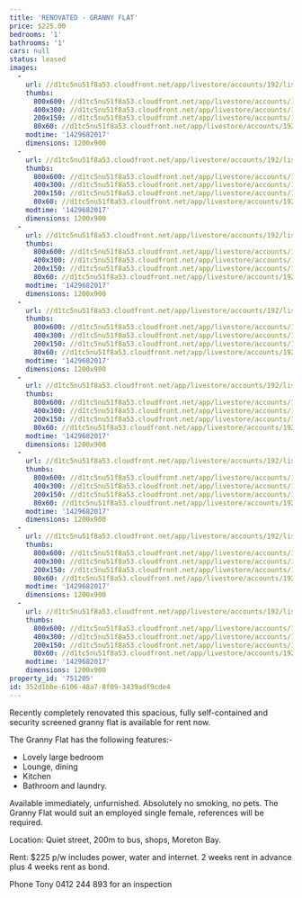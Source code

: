 ```yaml
---
title: 'RENOVATED - GRANNY FLAT'
price: $225.00
bedrooms: '1'
bathrooms: '1'
cars: null
status: leased
images:
  -
    url: //d1tc5nu51f8a53.cloudfront.net/app/livestore/accounts/192/listings/351448/images/bedroom-a_4628110607_20150422035123.jpg
    thumbs:
      800x600: //d1tc5nu51f8a53.cloudfront.net/app/livestore/accounts/192/listings/351448/images/bedroom-a_4628110607_20150422035123_800x600.jpg
      400x300: //d1tc5nu51f8a53.cloudfront.net/app/livestore/accounts/192/listings/351448/images/bedroom-a_4628110607_20150422035123_400x300.jpg
      200x150: //d1tc5nu51f8a53.cloudfront.net/app/livestore/accounts/192/listings/351448/images/bedroom-a_4628110607_20150422035123_200x150.jpg
      80x60: //d1tc5nu51f8a53.cloudfront.net/app/livestore/accounts/192/listings/351448/images/bedroom-a_4628110607_20150422035123_80x60.jpg
    modtime: '1429682017'
    dimensions: 1200x900
  -
    url: //d1tc5nu51f8a53.cloudfront.net/app/livestore/accounts/192/listings/351448/images/bedroom_7731043403_20150422035129.jpg
    thumbs:
      800x600: //d1tc5nu51f8a53.cloudfront.net/app/livestore/accounts/192/listings/351448/images/bedroom_7731043403_20150422035129_800x600.jpg
      400x300: //d1tc5nu51f8a53.cloudfront.net/app/livestore/accounts/192/listings/351448/images/bedroom_7731043403_20150422035129_400x300.jpg
      200x150: //d1tc5nu51f8a53.cloudfront.net/app/livestore/accounts/192/listings/351448/images/bedroom_7731043403_20150422035129_200x150.jpg
      80x60: //d1tc5nu51f8a53.cloudfront.net/app/livestore/accounts/192/listings/351448/images/bedroom_7731043403_20150422035129_80x60.jpg
    modtime: '1429682017'
    dimensions: 1200x900
  -
    url: //d1tc5nu51f8a53.cloudfront.net/app/livestore/accounts/192/listings/351448/images/bathroom_4292978421_20150422035135.jpg
    thumbs:
      800x600: //d1tc5nu51f8a53.cloudfront.net/app/livestore/accounts/192/listings/351448/images/bathroom_4292978421_20150422035135_800x600.jpg
      400x300: //d1tc5nu51f8a53.cloudfront.net/app/livestore/accounts/192/listings/351448/images/bathroom_4292978421_20150422035135_400x300.jpg
      200x150: //d1tc5nu51f8a53.cloudfront.net/app/livestore/accounts/192/listings/351448/images/bathroom_4292978421_20150422035135_200x150.jpg
      80x60: //d1tc5nu51f8a53.cloudfront.net/app/livestore/accounts/192/listings/351448/images/bathroom_4292978421_20150422035135_80x60.jpg
    modtime: '1429682017'
    dimensions: 1200x900
  -
    url: //d1tc5nu51f8a53.cloudfront.net/app/livestore/accounts/192/listings/351448/images/bedroom-b_3987069582_20150422035139.jpg
    thumbs:
      800x600: //d1tc5nu51f8a53.cloudfront.net/app/livestore/accounts/192/listings/351448/images/bedroom-b_3987069582_20150422035139_800x600.jpg
      400x300: //d1tc5nu51f8a53.cloudfront.net/app/livestore/accounts/192/listings/351448/images/bedroom-b_3987069582_20150422035139_400x300.jpg
      200x150: //d1tc5nu51f8a53.cloudfront.net/app/livestore/accounts/192/listings/351448/images/bedroom-b_3987069582_20150422035139_200x150.jpg
      80x60: //d1tc5nu51f8a53.cloudfront.net/app/livestore/accounts/192/listings/351448/images/bedroom-b_3987069582_20150422035139_80x60.jpg
    modtime: '1429682017'
    dimensions: 1200x900
  -
    url: //d1tc5nu51f8a53.cloudfront.net/app/livestore/accounts/192/listings/351448/images/kitchen-1_9556878256_20150422035206.jpg
    thumbs:
      800x600: //d1tc5nu51f8a53.cloudfront.net/app/livestore/accounts/192/listings/351448/images/kitchen-1_9556878256_20150422035206_800x600.jpg
      400x300: //d1tc5nu51f8a53.cloudfront.net/app/livestore/accounts/192/listings/351448/images/kitchen-1_9556878256_20150422035206_400x300.jpg
      200x150: //d1tc5nu51f8a53.cloudfront.net/app/livestore/accounts/192/listings/351448/images/kitchen-1_9556878256_20150422035206_200x150.jpg
      80x60: //d1tc5nu51f8a53.cloudfront.net/app/livestore/accounts/192/listings/351448/images/kitchen-1_9556878256_20150422035206_80x60.jpg
    modtime: '1429682017'
    dimensions: 1200x900
  -
    url: //d1tc5nu51f8a53.cloudfront.net/app/livestore/accounts/192/listings/351448/images/kitchen_9372872371_20150422035208.jpg
    thumbs:
      800x600: //d1tc5nu51f8a53.cloudfront.net/app/livestore/accounts/192/listings/351448/images/kitchen_9372872371_20150422035208_800x600.jpg
      400x300: //d1tc5nu51f8a53.cloudfront.net/app/livestore/accounts/192/listings/351448/images/kitchen_9372872371_20150422035208_400x300.jpg
      200x150: //d1tc5nu51f8a53.cloudfront.net/app/livestore/accounts/192/listings/351448/images/kitchen_9372872371_20150422035208_200x150.jpg
      80x60: //d1tc5nu51f8a53.cloudfront.net/app/livestore/accounts/192/listings/351448/images/kitchen_9372872371_20150422035208_80x60.jpg
    modtime: '1429682017'
    dimensions: 1200x900
  -
    url: //d1tc5nu51f8a53.cloudfront.net/app/livestore/accounts/192/listings/351448/images/lounge_6952989507_20150422035215.jpg
    thumbs:
      800x600: //d1tc5nu51f8a53.cloudfront.net/app/livestore/accounts/192/listings/351448/images/lounge_6952989507_20150422035215_800x600.jpg
      400x300: //d1tc5nu51f8a53.cloudfront.net/app/livestore/accounts/192/listings/351448/images/lounge_6952989507_20150422035215_400x300.jpg
      200x150: //d1tc5nu51f8a53.cloudfront.net/app/livestore/accounts/192/listings/351448/images/lounge_6952989507_20150422035215_200x150.jpg
      80x60: //d1tc5nu51f8a53.cloudfront.net/app/livestore/accounts/192/listings/351448/images/lounge_6952989507_20150422035215_80x60.jpg
    modtime: '1429682017'
    dimensions: 1200x900
  -
    url: //d1tc5nu51f8a53.cloudfront.net/app/livestore/accounts/192/listings/351448/images/outside-view_2207474983_20150422035214.jpg
    thumbs:
      800x600: //d1tc5nu51f8a53.cloudfront.net/app/livestore/accounts/192/listings/351448/images/outside-view_2207474983_20150422035214_800x600.jpg
      400x300: //d1tc5nu51f8a53.cloudfront.net/app/livestore/accounts/192/listings/351448/images/outside-view_2207474983_20150422035214_400x300.jpg
      200x150: //d1tc5nu51f8a53.cloudfront.net/app/livestore/accounts/192/listings/351448/images/outside-view_2207474983_20150422035214_200x150.jpg
      80x60: //d1tc5nu51f8a53.cloudfront.net/app/livestore/accounts/192/listings/351448/images/outside-view_2207474983_20150422035214_80x60.jpg
    modtime: '1429682017'
    dimensions: 1200x900
property_id: '751205'
id: 352d1bbe-6106-48a7-8f09-3439adf9cde4
---
```

Recently completely renovated this spacious, fully self-contained and security screened granny flat is available for rent now. 

The Granny Flat has the following features:-
* Lovely large bedroom
* Lounge, dining
* Kitchen 
* Bathroom and laundry.

Available immediately, unfurnished. Absolutely no smoking, no pets. The Granny Flat would suit an employed single female, references will be required.

Location: 
Quiet street, 200m to bus, shops, Moreton Bay.

Rent: 
$225 p/w includes power, water and internet.
2 weeks rent in advance plus 4 weeks rent as bond.

Phone Tony 0412 244 893 for an inspection